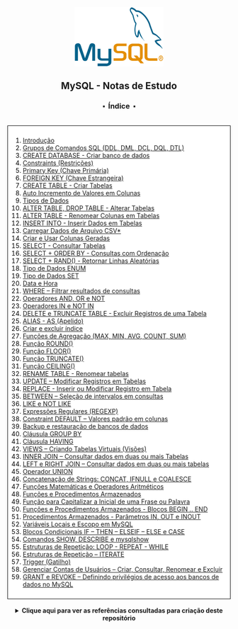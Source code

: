 


<div align="center">
<img src=".\assets\mysql.png">
<h2>MySQL - Notas de Estudo</h2>
<h3>⬝&nbsp; Índice &nbsp;⬝</h3>

</div>
&nbsp;
&nbsp;




<div style="background-color: white; color: black; padding: 10px; border: 1px solid #000;">


1. [Introdução](/files/1_%20introducao.md)
2. [Grupos de Comandos SQL (DDL, DML, DCL, DQL, DTL)](/files/2_grupo_de_comandos.md)
3. [CREATE DATABASE - Criar banco de dados](/files/3_criar_bd.md)
4. [Constraints (Restrições)](/files/4_contraints.md)
5. [Primary Key (Chave Primária)](/files/5_chave_primaria.md)
6. [FOREIGN KEY (Chave Estrangeira)](/files/6_opcoes_chav_est.md)
7. [CREATE TABLE - Criar Tabelas](/files/7_criar_tb.md)
8. [Auto Incremento de Valores em Colunas](/files/8_auto_incremento.md)
9. [Tipos de Dados](/files/9_tipo_dado.md)
10. [ALTER TABLE, DROP TABLE - Alterar Tabelas](/files/10_alterar_tb.md)
11. [ALTER TABLE - Renomear Colunas em Tabelas](/files/11_renomear_col.md)
12. [INSERT INTO - Inserir Dados em Tabelas](/files/12_insert-into_inserir_reg_tb.md)
13. [Carregar Dados de Arquivo CSV*](/files/13_carregar_dados_csv.md)
14. [Criar e Usar Colunas Geradas](/files/14_criar_usar_col_ger.md)
15. [SELECT - Consultar Tabelas](/files/15_consulta_simples.md)
16. [SELECT + ORDER BY - Consultas com Ordenação](/files/16_consulta_ordenacao.md)
17. [SELECT + RAND() - Retornar Linhas Aleatórias](/files/17_retornar_lin_aleatoria.md)
18. [Tipo de Dados ENUM](/files/18_tipo_dado_e00.md)
19. [Tipo de Dados SET](/files/19_tipo_dado_set.md)
20. [Data e Hora](/files/20_tipo_data-hora.md)
21. [WHERE – Filtrar resultados de consultas](/files/21_filtro_clausula_where.md)
22. [Operadores AND, OR e NOT](/files/22_filtro_oper_and-or-not.md)
23. [Operadores IN e NOT IN](/files/23_filtro_oper_in_not-in.md)
24. [DELETE e TRUNCATE TABLE - Excluir Registros de uma Tabela](/files/24_excluir_reg_tb.md)
25. [ALIAS - AS (Apelido)](/files/25_alias_as.md)
26. [Criar e excluir índice](/files/26_criar_excluir_indices.md)
27. [Funções de Agregação (MAX, MIN, AVG, COUNT, SUM)](/files/27_funcao_agregacao.md)
28. [Função ROUND()](/files/28_arredondar_val_f-round.md)
29. [Função FLOOR()](/files/29_arredondar_val_f-floor.md)
30. [Função TRUNCATE()](/files/30_cortar_val_f-truncate.md)
31. [Função CEILING()](/files/31_arredondar_val_f-ceiling.md)
32. [RENAME TABLE - Renomear tabelas](/files/32_renomear_tb.md)
33. [UPDATE – Modificar Registros em Tabelas](/files/33_update_mod_reg_tb.md)
34. [REPLACE - Inserir ou Modificar Registro em Tabela](/files/34_replace_inserir_mod_reg_tb.md)
35. [BETWEEN – Seleção de intervalos em consultas](/files/35_between_sel_int_consulta.md)
36. [LIKE e NOT LIKE](/files/36_like_not-like_consulta.md)
37. [Expressões Regulares (REGEXP)](/files/37_regexp_exp_regulares.md)
38. [Constraint DEFAULT – Valores padrão em colunas](/files/38_default_val_pad_col.md)
39. [Backup e restauração de bancos de dados](/files/39_Backup_restauracao.md)
40. [Cláusula GROUP BY](/files/40_clausula_group-by.md)
41. [Cláusula HAVING](/files/41_clausula_having.md)
42. [VIEWS – Criando Tabelas Virtuais (Visões)](/files/42_views_tb_virt.md)
43. [INNER JOIN – Consultar dados em duas ou mais Tabelas](/files/43_inner-join.md)
44. [LEFT e RIGHT JOIN – Consultar dados em duas ou mais tabelas](/files/44_left_right_full_cross_join.md)
45. [Operador UNION](/files/45_operador_union.md)
46. [Concatenação de Strings: CONCAT, IFNULL e COALESCE](/files/46_concatenacao.md)
47. [Funções Matemáticas e Operadores Aritméticos](/files/47_operador_aritmetico.md)
48. [Funções e Procedimentos Armazenados](/files/48_funcao_procedimento_armazenado.md)
49. [Função para Capitalizar a Inicial de uma Frase ou Palavra](/files/49_funcao_1-maiuscula.md)
50. [Funções e Procedimentos Armazenados - Blocos BEGIN .. END](/files/50_bloco_begin-end.md)
51. [Procedimentos Armazenados - Parâmetros IN, OUT e INOUT](/files/51_procd_armaz_par_in_out_in-out.md)
52. [Variáveis Locais e Escopo em MySQL](/files/52_var_loc_escopo_declare.md)
53. [Blocos Condicionais IF – THEN – ELSEIF – ELSE e CASE](/files/53_bloco_cond_if_then_elseif_else_case.md)
54. [Comandos SHOW, DESCRIBE e mysqlshow](/files/54_cmd_show_describe_mysqlshow.md)
55. [Estruturas de Repetição: LOOP - REPEAT - WHILE](/files/55_est_rept_cmd_loop-repeat-while.md)
56. [Estruturas de Repetição – ITERATE](/files/56_est_rept_iterate.md)
57. [Trigger (Gatilho)](/files/57_trigger_gatilho.md)
58. [Gerenciar Contas de Usuários – Criar, Consultar, Renomear e Excluir](/files/58_ger_conta_usuario.md)
59. [GRANT e REVOKE – Definindo privilégios de acesso aos bancos de dados no MySQL](/files/59_grant_revoke.md)
</div>



<div align="center">
&nbsp;   
 <details>
 <summary><strong>Clique aqui para ver as referências consultadas para criação deste repositório</strong></summary>

  &nbsp;
  &nbsp;   
  
  [MySQL 8.0 Reference Manual](https://dev.mysql.com/doc/refman/8.0/en/)

  [MySQL - Curso Completo (Fábio dos Reis)](http://www.bosontreinamentos.com.br/curso-completo-de-mysql/) 

  [MySQL-Study-Notes (Michele Lozada)](https://github.com/michelelozada/MySQL-Study-Notes) 

  [Curso de MySQL [40 Horas] (Gustavo Guanabara)](https://www.cursoemvideo.com/curso/mysql/)  

 </details>
   

<div/> 
